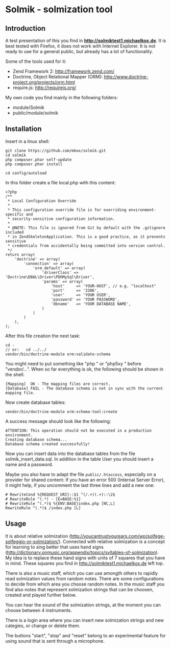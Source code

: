 Solmik - solmization tool
=========================

Introduction
------------
A test presentation of this you find in **http://solmiktest1.michaelkox.de**.
It is best tested with Firefox, it does not work with Internet Explorer.
It is not ready to use for a general public, but already has a lot of functionality. 

Some of the tools used for it:
- Zend Framework 2: http://framework.zend.com/
- Doctrine, Object Relational Mapper (ORM): http://www.doctrine-project.org/projects/orm.html
- require.js: http://requirejs.org/

My own code you find mainly in the following folders:
- module/Solmik
- public/module/solmik

Installation
------------

Insert in a linux shell:

    git clone https://github.com/mkox/solmik.git
    cd solmik
    php composer.phar self-update
    php composer.phar install

    cd config/autoload

In this folder create a file local.php with this content:

    <?php
    /**
     * Local Configuration Override
     *
     * This configuration override file is for overriding environment-specific and
     * security-sensitive configuration information. 
     *
     * @NOTE: This file is ignored from Git by default with the .gitignore included
     * in ZendSkeletonApplication. This is a good practice, as it prevents sensitive
     * credentials from accidentally being committed into version control.
     */
    return array(
        'doctrine' => array(
            'connection' => array(
                'orm_default' => array(
                    'driverClass' => 'Doctrine\DBAL\Driver\PDOMySql\Driver',
                    'params' => array(
                        'host'     => 'YOUR-HOST', // e.g. "localhost"
                        'port'     => '3306',
                        'user'     => 'YOUR USER',
                        'password' => 'YOUR PASSWORD',
                        'dbname'   => 'YOUR DATABASE NAME',
                    )
                )
            )
        ),
    );

After this file creation the next task:

    cd -
    // or:   cd ../../
    vendor/bin/doctrine-module orm:validate-schema

You might need to put something like "php " or "php5xy " before "vendor/...".
When so far everything is ok, the following should be shown in the shell:

    [Mapping]  OK - The mapping files are correct.
    [Database] FAIL - The database schema is not in sync with the current mapping file.

Now create database tables:

    vendor/bin/doctrine-module orm:schema-tool:create

A success message should look like the following:

    ATTENTION: This operation should not be executed in a production environment.
    Creating database schema...
    Database schema created successfully!

Now you can insert data into the database tables from the file solmik_insert_data.sql.
In addition in the table User you should insert a name and a password.

Maybe you also have to adapt the file `public/.htaccess`, especially on a provider for shared content:
If you have an error 500 (Internal Server Error), it might help, if you uncomment the last three lines and add
a new one:

    # RewriteCond %{REQUEST_URI}::$1 ^(/.+)(.+)::\2$
    # RewriteRule ^(.*) - [E=BASE:%1]
    # RewriteRule ^(.*)$ %{ENV:BASE}index.php [NC,L]
    RewriteRule ^(.*)$ /index.php [L]

Usage
-----

It is about relative solmization (http://youcantrustyourears.com/wp/solfege-solfeggio-or-solmization/). Connected with
relative solmization is a concept for learning to sing better that uses hand signs (http://dictionary.onmusic.org/appendix/topics/syllables-of-solmization). 
My idea is to replace these hand signs with units of 7 squares that you have in mind. These squares you find 
in http://solmiktest1.michaelkox.de left top.

There is also a music staff, which you can use amongth others to rapidly read solmization values from random notes. 
There are some configurations to decide from which area you choose random notes.
In the music staff you find also notes that represent solmization strings that can be choosen, created and played
further below.

You can hear the sound of the solmization strings, at the moment you can choose between 4 instruments.

There is a login area where you can insert new solmization strings and new categies, or change or delete them.

The buttons "start", "stop" and "reset" belong to an experimental feature for using sound that is sent 
through a microphone.
